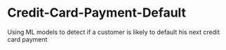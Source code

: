 # Credit-Card-Payment-Default
Using ML models to detect if a customer is likely to default his next credit card payment
